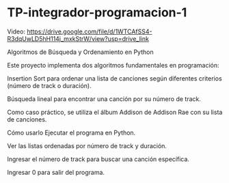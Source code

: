 # TP-integrador-programacion-1

Video: https://drive.google.com/file/d/1WTCAfSS4-R3dqUwLD5hH114j_mxkStrW/view?usp=drive_link

Algoritmos de Búsqueda y Ordenamiento en Python

Este proyecto implementa dos algoritmos fundamentales en programación:

Insertion Sort para ordenar una lista de canciones según diferentes criterios (número de track o duración).

Búsqueda lineal para encontrar una canción por su número de track.

Como caso práctico, se utiliza el álbum Addison de Addison Rae con su lista de canciones.

Cómo usarlo
Ejecutar el programa en Python.

Ver las listas ordenadas por número de track y duración.

Ingresar el número de track para buscar una canción específica.

Ingresar 0 para salir del programa.